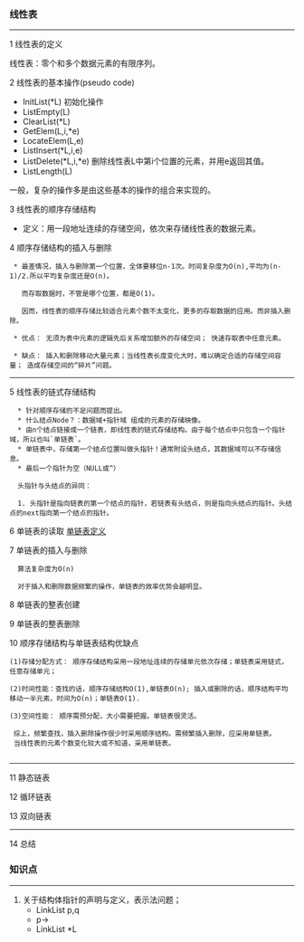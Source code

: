 ### 线性表
****

1 线性表的定义
  
  线性表：零个和多个数据元素的有限序列。
  
2 线性表的基本操作(pseudo code)

  * InitList(*L) 初始化操作
  * ListEmpty(L) 
  * ClearList(*L)
  * GetElem(L,i,*e)
  * LocateElem(L,e)
  * ListInsert(*L,i,e)
  * ListDelete(*L,i,*e)  删除线性表L中第i个位置的元素，并用e返回其值。
  * ListLength(L)

一般，复杂的操作多是由这些基本的操作的组合来实现的。

3 线性表的顺序存储结构

  * 定义：用一段地址连续的存储空间，依次来存储线性表的数据元素。
  
4 顺序存储结构的插入与删除
```
 * 最差情况，插入与删除第一个位置，全体要移位n-1次。时间复杂度为O(n),平均为(n-1)/2.所以平均复杂度还是O(n)。
   
   而存取数据时，不管是哪个位置，都是O(1)。
   
   因而，线性表的顺序存储比较适合元素个数不太变化，更多的存取数据的应用。而非插入删除。
   
 * 优点： 无须为表中元素的逻辑先后关系增加额外的存储空间； 快速存取表中任意元素。
 
 * 缺点： 插入和删除移动大量元素；当线性表长度变化大时，难以确定合适的存储空间容量； 造成存储空间的“碎片”问题。
```

********

5 线性表的链式存储结构
```
  * 针对顺序存储的不足问题而提出。
  * 什么结点Node？：数据域+指针域 组成的元素的存储映像。
  * 由n个结点链接成一个链表，即线性表的链式存储结构。由于每个结点中只包含一个指针域，所以也叫`单链表`。
  * 单链表中，存储第一个结点位置叫做头指针！通常附设头结点，其数据域可以不存储信息。
  * 最后一个指针为空（NULL或^）
  
  头指针与头结点的异同：
  
  1. 头指针是指向链表的第一个结点的指针，若链表有头结点，则是指向头结点的指针。头结点的next指向第一个结点的指针。
  ```



6 单链表的读取
  [单链表定义](https://blog.csdn.net/sinat_20265495/article/details/52716710)

7 单链表的插入与删除
```
  算法复杂度为O(n)
  
  对于插入和删除数据频繁的操作，单链表的效率优势会越明显。

```

8 单链表的整表创建

9 单链表的整表删除

10 顺序存储结构与单链表结构优缺点
```
(1)存储分配方式： 顺序存储结构采用一段地址连续的存储单元依次存储；单链表采用链式，任意存储单元；
 
(2)时间性能：查找的话，顺序存储结构O(1),单链表O(n); 插入或删除的话，顺序结构平均移动一半元素，时间为O(n)；单链表O(1).

(3)空间性能： 顺序需预分配，大小需要把握。单链表很灵活。
 
 综上，频繁查找，插入删除操作很少时采用顺序结构。需频繁插入删除，应采用单链表。
 当线性表的元素个数变化较大或不知道，采用单链表。
 
 ```

*****

11 静态链表

12 循环链表

13 双向链表

****

14 总结



### 知识点
*****
1. 关于结构体指针的声明与定义，表示法问题；
   * LinkList p,q
   * p->
   * LinkList *L

